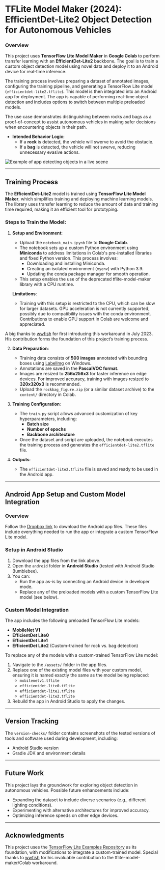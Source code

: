 # TFLite Model Maker (2024): EfficientDet-Lite2 Object Detection for Autonomous Vehicles

### Overview

This project uses **TensorFlow Lite Model Maker** in **Google Colab** to perform transfer learning with an **EfficientDet-Lite2** backbone. The goal is to train a custom object detection model using novel data and deploy it to an Android device for real-time inference. 

The training process involves preparing a dataset of annotated images, configuring the training pipeline, and generating a TensorFlow Lite model (`efficientdet-lite2.tflite`). This model is then integrated into an Android app for deployment. The app is capable of performing real-time object detection and includes options to switch between multiple preloaded models.

The use case demonstrates distinguishing between rocks and bags as a proof-of-concept to assist autonomous vehicles in making safer decisions when encountering objects in their path.

- **Intended Behavior Logic**:
  - If a **rock** is detected, the vehicle will swerve to avoid the obstacle.
  - If a **bag** is detected, the vehicle will not swerve, reducing unnecessary evasive actions.

![Example of app detecting objects in a live scene](media/rockbag-tflite-android.gif)

---

## Training Process

The **EfficientDet-Lite2** model is trained using **TensorFlow Lite Model Maker**, which simplifies training and deploying machine learning models. The library uses transfer learning to reduce the amount of data and training time required, making it an efficient tool for prototyping.

### Steps to Train the Model:
1. **Setup and Environment**:
   - Upload the `notebook_main.ipynb` file to **Google Colab**.
   - The notebook sets up a custom Python environment using **Miniconda** to address limitations in Colab's pre-installed libraries and fixed Python version. This process involves:
     - Downloading and installing Miniconda.
     - Creating an isolated environment (`myenv`) with Python 3.9.
     - Updating the conda package manager for smooth operation.
   - This setup enables the use of the deprecated tflite-model-maker library with a CPU runtime.

   **Limitations**:  
   - Training with this setup is restricted to the CPU, which can be slow for larger datasets. GPU acceleration is not currently supported, possibly due to compatibility issues with the conda environment. Contributions to enable GPU support in Colab are welcome and appreciated.

A big thanks to [wwfish](https://github.com/wwfish/tflite-model-maker-workaround) for first introducing this workaround in July 2023. His contribution forms the foundation of this project’s training process.

2. **Data Preparation**:
   - Training data consists of **500 images** annotated with bounding boxes using [LabelImg](https://github.com/heartexlabs/labelImg) on Windows.
   - Annotations are saved in the **PascalVOC format**.
   - Images are resized to **256x256x3** for faster inference on edge devices. For improved accuracy, training with images resized to **320x320x3** is recommended.
   - Upload the `rockbag_figure.zip` (or a similar dataset archive) to the `content/` directory in Colab.

3. **Training Configuration**:
   - The `train.py` script allows advanced customization of key hyperparameters, including:
     - **Batch size**
     - **Number of epochs**
     - **Backbone architecture**
   - Once the dataset and script are uploaded, the notebook executes the training process and generates the `efficientdet-lite2.tflite` file.

4. **Outputs**:
   - The `efficientdet-lite2.tflite` file is saved and ready to be used in the Android app.

---

## Android App Setup and Custom Model Integration

### Overview

Follow the [Dropbox link](https://www.dropbox.com/scl/fi/dfqe9bbnwysucstnby31k/tflite-example-app.zip?rlkey=briqeuq2i99zk058nv32hpofq&st=5xv6wsex&dl=0) to download the Android app files. These files include everything needed to run the app or integrate a custom TensorFlow Lite model.

### Setup in Android Studio

1. Download the app files from the link above.
2. Open the `android` folder in **Android Studio** (tested with Android Studio Bumblebee).
3. You can:
   - Run the app as-is by connecting an Android device in developer mode.
   - Replace any of the preloaded models with a custom TensorFlow Lite model (see below).

### Custom Model Integration

The app includes the following preloaded TensorFlow Lite models:
- **MobileNet V1**
- **EfficientDet Lite0**
- **EfficientDet Lite1**
- **EfficientDet Lite2** (Custom-trained for rock vs. bag detection)

To replace any of the models with a custom-trained TensorFlow Lite model:
1. Navigate to the `/assets/` folder in the app files.
2. Replace one of the existing model files with your custom model, ensuring it is named exactly the same as the model being replaced:
   - `mobilenetv1.tflite`
   - `efficientdet-lite0.tflite`
   - `efficientdet-lite1.tflite`
   - `efficientdet-lite2.tflite`
3. Rebuild the app in Android Studio to apply the changes.

---

## Version Tracking

The `version-checks/` folder contains screenshots of the tested versions of tools and software used during development, including:
- Android Studio version
- Gradle JDK and environment details

---

## Future Work

This project lays the groundwork for exploring object detection in autonomous vehicles. Possible future enhancements include:
- Expanding the dataset to include diverse scenarios (e.g., different lighting conditions).
- Experimenting with alternative architectures for improved accuracy.
- Optimizing inference speeds on other edge devices.

---

## Acknowledgments

This project uses the [TensorFlow Lite Examples Repository](https://github.com/tensorflow/examples) as its foundation, with modifications to integrate a custom-trained model. Special thanks to [wwfish](https://github.com/wwfish/tflite-model-maker-workaround) for his invaluable contribution to the tflite-model-maker/Colab workaround.

